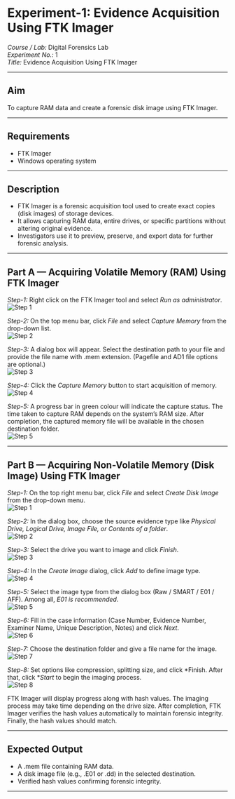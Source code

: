 # Experiment-1: Evidence Acquisition Using FTK Imager

*Course / Lab:* Digital Forensics Lab  
*Experiment No.:* 1  
*Title:* Evidence Acquisition Using FTK Imager  


---

## Aim
To capture RAM data and create a forensic disk image using FTK Imager.

---

## Requirements
- FTK Imager  
- Windows operating system  

---

## Description
- FTK Imager is a forensic acquisition tool used to create exact copies (disk images) of storage devices.  
- It allows capturing RAM data, entire drives, or specific partitions without altering original evidence.  
- Investigators use it to preview, preserve, and export data for further forensic analysis.  

---

## Part A — Acquiring Volatile Memory (RAM) Using FTK Imager

*Step-1:* Right click on the FTK Imager tool and select *Run as administrator*.  
![Step 1](images/exp1-ram-step1.png)

*Step-2:* On the top menu bar, click *File* and select *Capture Memory* from the drop-down list.  
![Step 2](images/exp1-ram-step2.png)

*Step-3:* A dialog box will appear. Select the destination path to your file and provide the file name with .mem extension. (Pagefile and AD1 file options are optional.)  
![Step 3](images/exp1-ram-step3.png)

*Step-4:* Click the *Capture Memory* button to start acquisition of memory.  
![Step 4](images/exp1-ram-step4.png)

*Step-5:* A progress bar in green colour will indicate the capture status. The time taken to capture RAM depends on the system’s RAM size. After completion, the captured memory file will be available in the chosen destination folder.  
![Step 5](images/exp1-ram-step5.png)

---

## Part B — Acquiring Non-Volatile Memory (Disk Image) Using FTK Imager

*Step-1:* On the top right menu bar, click *File* and select *Create Disk Image* from the drop-down menu.  
![Step 1](images/exp1-disk-step1.png)

*Step-2:* In the dialog box, choose the source evidence type like *Physical Drive, Logical Drive, Image File, or Contents of a folder*.  
![Step 2](images/exp1-disk-step2.png)

*Step-3:* Select the drive you want to image and click *Finish*.  
![Step 3](images/exp1-disk-step3.png)

*Step-4:* In the *Create Image* dialog, click *Add* to define image type.  
![Step 4](images/exp1-disk-step4.png)

*Step-5:* Select the image type from the dialog box (Raw / SMART / E01 / AFF). Among all, *E01 is recommended*.  
![Step 5](images/exp1-disk-step5.png)

*Step-6:* Fill in the case information (Case Number, Evidence Number, Examiner Name, Unique Description, Notes) and click *Next*.  
![Step 6](images/exp1-disk-step6.png)

*Step-7:* Choose the destination folder and give a file name for the image.  
![Step 7](images/exp1-disk-step7.png)

*Step-8:* Set options like compression, splitting size, and click *Finish. After that, click **Start* to begin the imaging process.  
![Step 8](images/exp1-disk-step8.png)

FTK Imager will display progress along with hash values. The imaging process may take time depending on the drive size. After completion, FTK Imager verifies the hash values automatically to maintain forensic integrity. Finally, the hash values should match.  

---

## Expected Output
- A .mem file containing RAM data.  
- A disk image file (e.g., .E01 or .dd) in the selected destination.  
- Verified hash values confirming forensic integrity.  

---

